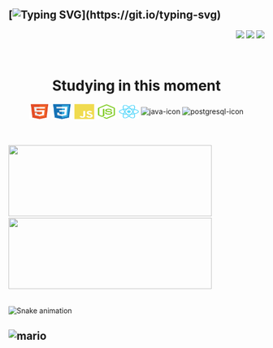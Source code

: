 ## [![Typing SVG](https://readme-typing-svg.herokuapp.com/?color=483D8B&size=40&center=true&vCenter=true&width=1000&lines=Hello!+👋;I'm+Quezia+Menezes...;Be+Welcome!!)](https://git.io/typing-svg)
<div  align="right">
  <a href="https://instagram.com/tessmenezes" target="_blank"><img src="https://img.shields.io/badge/-Instagram-%23E4405F?style=for-the-badge&logo=instagram&logoColor=white" target="_blank"></a> 
  <a href = "mailto:queziamenezessouza@gmail.com"><img src="https://img.shields.io/badge/-Gmail-%23333?style=for-the-badge&logo=gmail&logoColor=white" target="_blank"></a>
  <a href="https://www.linkedin.com/in/quezia-menezes-2793b424a/" target="_blank"><img src="https://img.shields.io/badge/-LinkedIn-%230077B5?style=for-the-badge&logo=linkedin&logoColor=white" target="_blank"></a> 
</div><br>  
<div  align="center"> 
  <div style="display:inline_block"><br>
    <h1 align="center">Studying in this moment</h1>
    <img align="center" height="30" width="40" alt="html-icon" src="https://raw.githubusercontent.com/devicons/devicon/master/icons/html5/html5-original.svg">
    <img align="center" height="30" width="40" alt="css-icon" src="https://raw.githubusercontent.com/devicons/devicon/master/icons/css3/css3-original.svg">
    <img align="center" height="30" width="40" alt="js-icon"  src="https://raw.githubusercontent.com/devicons/devicon/master/icons/javascript/javascript-plain.svg">
    <img align="center" height="30" width="40" alt="nodejs-icon" src="https://raw.githubusercontent.com/devicons/devicon/master/icons/nodejs/nodejs-original.svg">
    <img align="center" height="30" width="40" alt="react-icon" src="https://raw.githubusercontent.com/devicons/devicon/master/icons/react/react-original.svg">
    <img align="center" height="30" width="40" alt="java-icon" src="https://cdn.jsdelivr.net/gh/devicons/devicon/icons/java/java-original.svg" />
    <img align="center" height="30" width="40" alt="postgresql-icon" src="https://cdn.jsdelivr.net/gh/devicons/devicon/icons/postgresql/postgresql-plain.svg" />
</div><br><br><br>
</div>
<div>
  <img height="140em" width="400em" src="https://github-readme-stats.vercel.app/api?username=QueziaMenezes&show_icons=true&theme=tokyonight"/>
  <img height="140em" width="400em" src="https://github-readme-stats.vercel.app/api/top-langs/?username=QueziaMenezes&layout=compact&theme=tokyonight"/>
</div><br> 
  
![Snake animation](https://github.com/QueziaMenezes/QueziaMenezes/blob/output/github-contribution-grid-snake.svg)



## ![mario](https://user-images.githubusercontent.com/112131868/209418336-852887eb-5d92-479e-b724-e8b4650c890f.gif)
